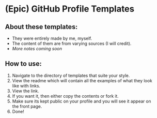 # (Epic) GitHub Profile Templates

## About these templates:

- They were entirely made by me, myself.
- The content of them are from varying sources (I will credit).
- *More notes coming soon*

## How to use:

1. Navigate to the directory of templates that suite your style.
2. View the readme which will contain all the examples of what they look like with links.
3. View the link.
4. If you want it, then either copy the contents or fork it.
5. Make sure its kept public on your profile and you will see it appear on the front page.
6. Done!
